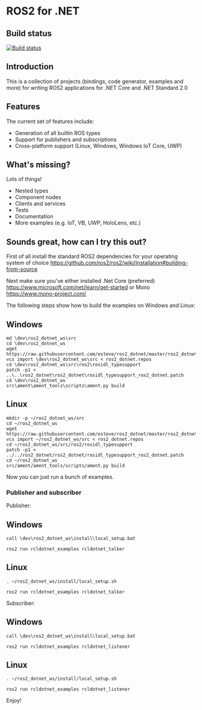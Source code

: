 ROS2 for .NET
=============

Build status
------------
[![Build status](https://ros2-dotnet.visualstudio.com/_apis/public/build/definitions/3da961d8-6dea-4d3f-88c1-f4802b69960c/4/badge)](https://ros2-dotnet.visualstudio.com/ros2-dotnet/_build/index?definitionId=4)

Introduction
------------

This is a collection of projects (bindings, code generator, examples and more) for writing ROS2
applications for .NET Core and .NET Standard 2.0

Features
--------

The current set of features include:
- Generation of all builtin ROS types
- Support for publishers and subscriptions
- Cross-platform support (Linux, Windows, Windows IoT Core, UWP)

What's missing?
---------------

Lots of things!
- Nested types
- Component nodes
- Clients and services
- Tests
- Documentation
- More examples (e.g. IoT, VB, UWP, HoloLens, etc.)

Sounds great, how can I try this out?
-------------------------------------

First of all install the standard ROS2 dependencies for your operating system of choice https://github.com/ros2/ros2/wiki/Installation#building-from-source

Next make sure you've either installed .Net Core (preferred) https://www.microsoft.com/net/learn/get-started or Mono https://www.mono-project.com/

The following steps show how to build the examples on Windows and Linux:

Windows
-------

```
md \dev\ros2_dotnet_ws\src
cd \dev\ros2_dotnet_ws
wget https://raw.githubusercontent.com/esteve/ros2_dotnet/master/ros2_dotnet.repos
vcs import \dev\ros2_dotnet_ws\src < ros2_dotnet.repos
cd \dev\ros2_dotnet_ws\src\ros2\rosidl_typesupport
patch -p1 < ..\..\ros2_dotnet\ros2_dotnet\rosidl_typesupport_ros2_dotnet.patch
cd \dev\ros2_dotnet_ws
src\ament\ament_tools\scripts\ament.py build
```

Linux
-----

```
mkdir -p ~/ros2_dotnet_ws/src
cd ~/ros2_dotnet_ws
wget https://raw.githubusercontent.com/esteve/ros2_dotnet/master/ros2_dotnet.repos
vcs import ~/ros2_dotnet_ws/src < ros2_dotnet.repos
cd ~/ros2_dotnet_ws/src/ros2/rosidl_typesupport
patch -p1 < ../../ros2_dotnet/ros2_dotnet/rosidl_typesupport_ros2_dotnet.patch
cd ~/ros2_dotnet_ws
src/ament/ament_tools/scripts/ament.py build
```

Now you can just run a bunch of examples.

### Publisher and subscriber

Publisher:

Windows
-------

```
call \dev\ros2_dotnet_ws\install\local_setup.bat

ros2 run rcldotnet_examples rcldotnet_talker
```

Linux
-----

```
. ~/ros2_dotnet_ws/install/local_setup.sh

ros2 run rcldotnet_examples rcldotnet_talker
```

Subscriber:

Windows
-------

```
call \dev\ros2_dotnet_ws\install\local_setup.bat

ros2 run rcldotnet_examples rcldotnet_listener
```

Linux
-----

```
. ~/ros2_dotnet_ws/install/local_setup.sh

ros2 run rcldotnet_examples rcldotnet_listener
```

Enjoy!
